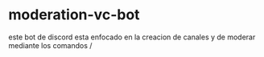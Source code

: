 # moderation-vc-bot
este bot de discord esta enfocado en la creacion de canales y de moderar mediante los comandos / 
